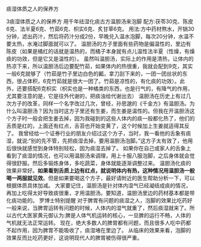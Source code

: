 痰湿体质之人的保养方

3痰湿体质之人的保养方
用千年祛湿化痰古方温胆汤来泡脚
配方:茯苓30克、陈皮6克、法半夏6克、竹茹6克、枳实6克、炙甘草6克。
用法:方中药材熬水，开锅30分钟，滤出药汁，然后将药汁分成2份，早晚兑入温水泡脚，每次20分钟，水温不要太热，水淹过脚面就可以了。
温胆汤的方子里面有些药物是偏温性的，里边有陈皮（如果是橘红的话就是温热的，而橘子本身就有点儿温性法半夏（性燥，有燥痰的功效，但是它又是温性的）。
虽然叫温胆汤，实际上的作用是清热，让体内的热凉下来，所以温胆汤后边要配竹茹，如果体内的热很重，我就会配到9克，其实一般6克就够了（竹茹是竹子里边白色的瓤，拿刀刮下来的，一团一团丝状的东西，很占体积，6克竹茹就是很大一团了。竹茹是凉性的，有化痰的功效）。此外，还要搭配6克枳实（枳实也是一种橘类的东西，也是行气的，有降气的作用，尤其要注意的是，它是往外代谢的，把痰浊给代谢出去）
温胆汤在历史上有过几次方子的改革，同样一个名字改过几次，曾经，孙思邈的《千金方》有温胆汤。为什么叫温胆汤？因为当时这方子里还有生姜，而生姜是温性的。但我在开温胆汤这个方子时一般会把生姜去掉，因为我碰到的这些人体内的痰一般都化热了，他们的舌质是红的，上面还有红点，舌苔也开始变黄了，这个时候加上生姜就适得其反了。
我曾经给一个证券行业的朋友介绍过这个方子，当时，我一看他的舌象有痰湿，就说:“别的先不管，先把痰湿去掉，要用温胆汤泡脚。”这方子太有效了，他用后很快就感觉到身体特别轻松，因为痰湿去掉了。
如果你在自己或家人的舌象上看到了痰湿的情况，也可以用温胆汤来调理，用上十服八服泡脚，之后身体就会觉得很舒服。然后多锻炼身体，多吃蔬菜，身体就能逐渐调整过来。
温胆汤化痰的效果非常好。**如果看到舌质上边有红点，就说明体内有热，这种情况用温胆汤一般喝一两服就见效**。但是如果要喝这个方子，最好请附近的医生帮助分析一下，可以根据体质具体加减。
大家要记住，温胆汤是针对体内湿气已经凝结成痰的情况，再加上吃得太好导致痰很重，才用温胆汤。要知道，温胆汤里边的药材基本都是带化痰功能的。
罗博士特别提醒
对于脾胃有问题的痰湿之人，泡脚的效果比吃药好
一般来说，当脾胃运转有问题的时候，人体内的湿气就重了，然后痰湿就来了。所以古代大医家黄元御认为:脾是人体气机运转的核心，一旦脾的运行不畅，人体的气机就无法正常运转。
现在，绝大多数人的脾胃都有问题，而且很多人吃中药都不起作用，因为脾胃不能吸收了，痰湿堵在里边了。
从临床的效果来看，泡脚的效果反而比吃药更好，这说明现代人的脾胃被伤得很严重。

